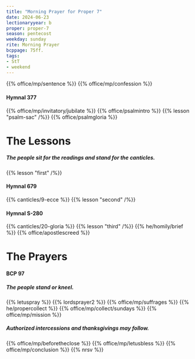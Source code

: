 ```yaml
---
title: "Morning Prayer for Proper 7"
date: 2024-06-23
lectionaryyear: b
proper: proper-7
season: pentecost
weekday: sunday
rite: Morning Prayer
bcppage: 75ff.
tags:
- StT
- weekend
---
```

{{% office/mp/sentence %}}
{{% office/mp/confession %}}
#### Hymnal 377
{{% office/mp/invitatory/jubilate %}}
{{% office/psalmintro %}}
{{% lesson "psalm-sac" /%}}
{{% office/psalmgloria %}}
# The Lessons
##### The people sit for the readings and stand for the canticles.
{{% lesson "first" /%}}
#### Hymnal 679
{{% canticles/9-ecce %}}
{{% lesson "second" /%}}
#### Hymnal S-280
{{% canticles/20-gloria %}}
{{% lesson "third" /%}}
{{% he/homily/brief %}}
{{% office/apostlescreed %}}
# The Prayers
#### BCP 97
##### The people stand or kneel.
{{% letuspray %}}
{{% lordsprayer2 %}}
{{% office/mp/suffrages %}}
{{% he/propercollect %}}
{{% office/mp/collect/sundays %}}
{{% office/mp/mission %}}
##### Authorized intercessions and thanksgivings may follow.
{{% office/mp/beforetheclose %}}
{{% office/mp/letusbless %}}
{{% office/mp/conclusion %}}
{{% nrsv %}}

